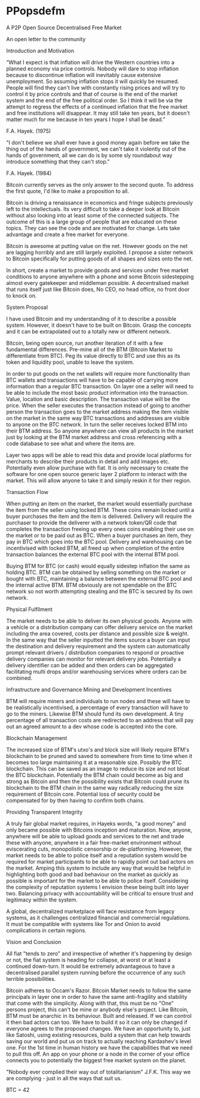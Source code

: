 # PPopsdefm
A P2P Open Source Decentralised Free Market

 
An open letter to the community

Introduction and Motivation

“What I expect is that inflation will drive the Western countries into a planned economy via price controls. Nobody will dare to stop inflation because to discontinue inflation will inevitably cause extensive unemployment. So assuming inflation stops it will quickly be resumed. People will find they can't live with constantly rising prices and will try to control it by price controls and that of course is the end of the market system and the end of the free political order. So I think it will be via the attempt to regress the effects of a continued inflation that the free market and free institutions will disappear. It may still take ten years, but it doesn't matter much for me because in ten years I hope I shall be dead.”

F.A. Hayek. (1975)


"I don't believe we shall ever have a good money again before we take the thing out of the hands of government, we can't take it violently out of the hands of government, all we can do is by some sly roundabout way introduce something that they can't stop."

F.A. Hayek. (1984)

Bitcoin currently serves as the only answer to the second quote. To address the first quote, I'd like to make a proposition to all. 

Bitcoin is driving a renaissance in economics and fringe subjects previously left to the intellectuals. Its very difficult to take a deeper look at Bitcoin without also looking into at least some of the connected subjects. The outcome of this is a large group of people that are educated on these topics. They can see the code and are motivated for change. Lets take advantage and create a free market for everyone. 

Bitcoin is awesome at putting value on the net. However goods on the net are lagging horribly and are still largely exploited. I propose a sister network to Bitcoin specifically for putting goods of all shapes and sizes onto the net.  

In short, create a market to provide goods and services under free market conditions to anyone anywhere with a phone and some Bitcoin sidestepping almost every gatekeeper and middleman possible.  A decentralised market that runs itself just like Bitcoin does, No CEO, no head office, no front door to knock on. 


System Proposal

I have used Bitcoin and my understanding of it to describe a possible system. However, it doesn't have to be built on Bitcoin. Grasp the concepts and it can be extrapolated out to a totally new or different network. 

Bitcoin, being open source, run another iteration of it with a few fundamental differences. Pre-mine all of the BTM (Bitcoin Market to differentiate from BTC). Peg its value directly to BTC and use this as its token and liquidity pool, unable to leave the system. 

In order to put goods on the net wallets will require more functionality than BTC wallets and transactions will have to be capable of carrying more information than a regular BTC transaction. On layer one a seller will need to be able to include the most basic product information into the transaction. Value, location and basic description. The transaction value will be the price. When the seller executes the transaction instead of going to another person the transaction goes to the market address making the item visible on the market in the same way BTC transactions and addresses are visible to anyone on the BTC network. In turn the seller receives locked BTM into their BTM address.  So anyone anywhere can view all products in the market just by looking at the BTM market address and cross referencing with a code database to see what and where the items are. 

Layer two apps will be able to read this data and provide local platforms for merchants to describe their products in detail and add images etc. Potentially even allow purchase with fiat. It is only necessary to create the software for one open source generic layer 2 platform to interact with the market. This will allow anyone to take it and simply reskin it for their region. 

Transaction Flow

When putting an item on the market, the market would essentially purchase the item from the seller using locked BTM. These coins remain locked until a buyer purchases the item and the item is delivered. Delivery will require the purchaser to provide the deliverer with a network token/QR code that completes the transaction freeing up every ones coins enabling their use on the market or to be paid out as BTC. When a buyer purchases an item, they pay in BTC which goes into the BTC pool. Delivery and warehousing can be incentivised with locked BTM, all freed up when completion of the entire transaction balances the external BTC pool with the internal BTM pool. 

Buying BTM for BTC (or cash) would equally sidestep inflation the same as holding BTC. BTM can be obtained by selling something on the market or bought with BTC, maintaining a balance between the external BTC pool and the internal active BTM. BTM obviously are not spendable on the BTC network so not worth attempting stealing and the BTC is secured by its own network. 


Physical Fulfilment

The market needs to be able to deliver its own physical goods. Anyone with a vehicle or a distribution company can offer delivery service on the market including the area covered, costs per distance and possible size & weight. In the same way that the seller inputted the items source a buyer can input the destination and delivery requirement and the system can automatically prompt relevant drivers / distribution companies to respond or proactive delivery companies can monitor for relevant delivery jobs. Potentially a delivery identifier can be added and then orders can be aggregated facilitating multi drops and/or warehousing services where orders can be combined.  


Infrastructure and Governance
 Mining and Development Incentives

BTM will require miners and individuals to run nodes and these will have to be realistically incentivised, a percentage of every transaction will have to go to the miners. Likewise BTM should fund its own development. A tiny percentage of all transaction costs are redirected to an address that will pay out an agreed amount to a dev whose code is accepted into the core. 

 Blockchain Management

The increased size of BTM's utxo's and block size will likely require BTM's blockchain to be pruned and saved to somewhere from time to time when it becomes too large maintaining it at a reasonable size. Possibly the BTC blockchain. This can be saved as an image to reduce its size and not bloat the BTC blockchain. Potentially the BTM chain could become as big and strong as Bitcoin and then the possibility exists that Bitcoin could prune its blockchain to the BTM chain in the same way radically reducing the size requirement of Bitcoin core. Potential loss of security could be compensated for by then having to confirm both chains.  

 Providing Transparent Integrity

A truly fair global market requires, in Hayeks words, "a good money" and only became possible with Bitcoins inception and maturation. Now, anyone, anywhere will be able to upload goods and services to the net and trade these with anyone, anywhere in a fair free-market environment without eviscerating cuts, monopolistic censorship or de-platforming. However, the market needs to be able to police itself and a reputation system would be required for market participants to be able to rapidly point out bad actors on the market. Amping this system to include any way that would be helpful in highlighting both good and bad behaviour on the market as quickly as possible is important for the market to be able to police itself. Considering the complexity of reputation systems I envision these being built into layer two. Balancing privacy with accountability will be critical to ensure trust and legitimacy within the system. 


A global, decentralized marketplace will face resistance from legacy systems, as it challenges centralized financial and commercial regulations. It must be compatible with systems like Tor and Onion to avoid complications in certain regions. 


Vision and Conclusion

All fiat "tends to zero" and irrespective of whether it's happening by design or not, the fiat system is heading for collapse, at worst or at least a continued down-turn. It would be extremely advantageous to have a decentralised parallel system running before the occurrence of any such terrible possibilities. 

Bitcoin adheres to Occam's Razor. Bitcoin Market needs to follow the same principals in layer one in order to have the same anti-fragility and stability that come with the simplicity. Along with that, this must be no "One" persons project, this can't be mine or anybody else's project. Like Bitcoin, BTM must be anarchic in its behaviour. Built and released. If we can control it then bad actors can too. We have to build it so it can only be changed if everyone agrees to the proposed changes. We have an opportunity to, just like Satoshi, using existing resources, build a system that can help towards saving our world and put us on track to actually reaching Kardashev's level one. For the 1st time in human history we have the capabilities that we need to pull this off. An app on your phone or a node in the corner of your office connects you to potentially the biggest free market system on the planet. 

"Nobody ever complied their way out of totalitarianism" J.F.K. This way we are complying - just in all the ways that suit us. 

BTC = 42
